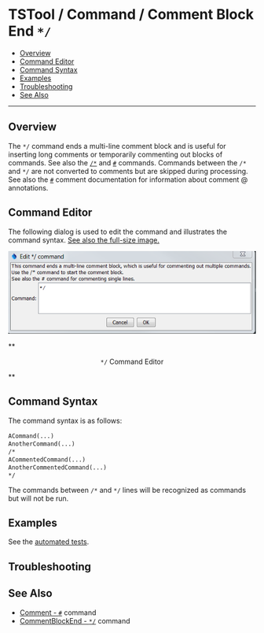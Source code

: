 # TSTool / Command / Comment Block End `*/` #

* [Overview](#overview)
* [Command Editor](#command-editor)
* [Command Syntax](#command-syntax)
* [Examples](#examples)
* [Troubleshooting](#troubleshooting)
* [See Also](#see-also)

-------------------------

## Overview ##

The `*/` command ends a multi-line comment block and is useful for inserting long comments or
temporarily commenting out blocks of commands.
See also the [`/*`](../CommentBlockStart/CommentBlockStart) and [`#`](../Comment/Comment) commands.
Commands between the `/*` and `*/` are not converted to comments but are skipped during processing.
See also the [`#`](../Comment/Comment) comment documentation for information about comment @ annotations.

## Command Editor ##

The following dialog is used to edit the command and illustrates the command syntax.
<a href="../CommentBlockEnd.png">See also the full-size image.</a>

![CommentBlockEnd](CommentBlockEnd.png)

**<p style="text-align: center;">
`*/` Command Editor
</p>**

## Command Syntax ##

The command syntax is as follows:

```text
ACommand(...)
AnotherCommand(...)
/*
ACommentedCommand(...)
AnotherCommentedCommand(...)
*/
```

The commands between `/*` and `*/` lines will be recognized as commands but will not be run.

## Examples ##

See the [automated tests](https://github.com/OpenWaterFoundation/cdss-app-tstool-test/tree/master/test/regression/commands/general/CommentBlock).

## Troubleshooting ##

## See Also ##

* [Comment - `#`](../Comment/Comment) command
* [CommentBlockEnd - `*/`](../CommentBlockEnd/CommentBlockEnd) command
